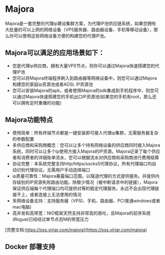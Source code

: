 # Majora

Majora是一套完整的代理ip建设集群方案，为代理IP池供应链系统，如果您拥有大批量的可以上网的网络设备（VPS服务器、路由器设备、手机等移动设备），那么你可以使用这些网络设备方便的构建您的代理IP池。

## Majora可以满足的应用场景如下：

- 您是代理ip供应商，拥有大量VPS节点，则你可以通过Majora快速搭建您的代理IP池
- 您可以将Majora终端程序刷入到路由器等网络设备中，则您可以通过Majora构建您的家庭ip资源池或者ADSL IP资源池
- 您可以安装Majora的apk，或者使用Majora的sdk集成到手机程序中，则您可以通过Majora快速搭建您的手机出口IP资源池(如果您的手机有root，那么还可以拥有定时重播的功能)

## Majora功能特点

- 使用简单：所有终端节点都是一键安装即可接入代理ip集群，无需服务器复杂的参数配置
- 多供应商和采购商概念：您可以让多个持有网络设备的供应商同时接入Majora系统，同时可以让多个ip使用方接入Majora的IP资源。Majora记录了每个供应者和消费者的详细账单流水，您可以根据流水对供应商和采购商进行费用结算
- 协议完整：本系统完整支持http/https/socks5代理协议，所有代理端口均自动识别代理协议。无需用户手动选择端口
- ip质量可靠性：Majora暴露端口范围，以隧道代理的方式提供服务。并提供内存级别的IP资源失败路由功能。除极少情况（被中断请求中的链接），Majora保证供应端每个代理端口均可提供对等的稳定代理服务。永远不会出现代理链接不上，或者连接上无法使用的情况
- 多网络设备支持：支持服务器（VPS)、手机、路由器、PC(普通windows或者mac电脑)
- 高并发和高带宽：NIO框架天然支持非常高的吞吐，且Majora的前序系统(Rogue)已经经过单节点百M的带宽压力

[完整文档:https://oss.virjar.com/majora](https://oss.virjar.com/majora)

## Docker 部署支持

